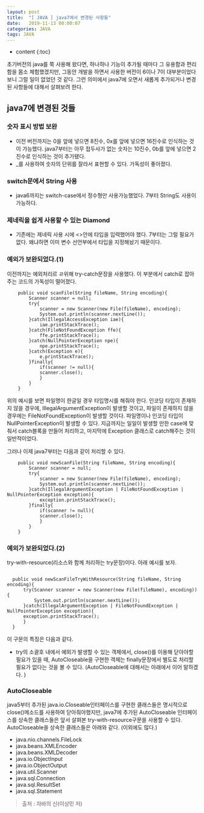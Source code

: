```yaml
---
layout: post
title:  "[ JAVA ] java7에서 변경된 사항들"
date:   2019-11-13 00:00:07
categories: JAVA
tags: JAVA  
---
```


* content
{:toc}

초기버전의 java를 쭉 사용해 왔다면, 하나하나 기능이 추가될 때마다 그 유용함과 편리함을 몸소 체험했겠지만,
그동안 개발을 하면서 사용한 버전이 6이나 7이 대부분이었다보니 그럴 일이 없었던 것 같다.
그런 의미에서 java7에 오면서 새롭게 추가되거나 변경된 사항들에 대해서 살펴보려 한다. 

## java7에 변경된 것들
###  숫자 표시 방법 보완
- 이전 버전까지는 0을 앞에 넣으면 8진수, 0x를 앞에 넣으면 16진수로 인식하는 것이 가능했다. java7부터는 아무 접두사가 없는 숫자는 10진수, 0b를 앞에 넣으면 2진수로 인식하는 것이 추가됐다.
- _를 사용하여 숫자의 단위를 잘라서 표현할 수 있다. 가독성이 좋아졌다. 
###  switch문에서 String 사용
- java6까지는 switch-case에서 정수형만 사용가능했었다. 7부터 String도 사용이 가능하다. 

### 제네릭을 쉽게 사용할 수 있는 Diamond
- 기존에는 제네릭 사용 시에 <>안에 타입을 입력했어야 했다. 7부터는 그럴 필요가 없다. 왜냐하면 이미 변수 선언부에서 타입을 지정해놨기 때문이다. 

### 예외가 보완되었다.(1)
이전까지는 예외처리르 ㄹ위해 try-catch문장을 사용했다. 이 부분에서 catch로 잡아주는 코드의 가독성이 떨어졌다. 
```
    public void scanFile(String fileName, String encoding){
    	Scanner scanner = null;
    	try{
    	    scanner = new Scanner(new File(fileName), encoding);
    	    System.out.println(scanner.nextLine());
    	}catch(IllegalAccessException iae){
    	    iae.printStackTrace();
    	}catch(FileNotFoundException ffe){
    	    ffe.printStackTrace();
    	}catch(NullPointerException npe){
    	    npe.printStackTrace();
    	}catch(Exception e){
    	    e.printStackTrace();
    	}finally{
    	    if(scanner != null){
    		scanner.close();
            }
    	}
    }
```
위의 예시를 보면 파일명이 한글일 경우 타입명시를 해줘야 한다. 인코딩 타입이 존재하지 않을 경우에, IllegalArgumentException이 발생할 것이고, 파일이 존재하지 않을 경우에는 FileNotFoundException이 발생할 것이다. 파일명이나 인코딩 타입이 NullPointerException이 발생할 수 있다. 
지금까지는 일일이 발생할 만한 case에 맞춰서 catch블록을 만들어 처리하고, 마지막에 Exception 클래스로 catch해주는 것이 일반적이었다. 

그러나 이제 java7부터는 다음과 같이 처리할 수 있다.
```
    public void newScanFile(String fileName, String encoding){
    	Scanner scanner = null;
    	try{
    	    scanner = new Scanner(new File(fileName), encoding);
    	    System.out.println(scanner.nextLine());
    	}catch(IllegalArgumentException | FileNotFoundException | NullPointerException exception){
    	    exception.printStackTrace();
    	}finally{
    	    if(scanner != null){
    		scanner.close();
            }
    	}	
    }
```    

### 예외가 보완되었다.(2)
try-with-resource(리소스와 함께 처리하는 try문장)이다.
아래 예시를 보자. 

```

  public void newScanFileTryWithResource(String fileName, String encoding){
      try(Scanner scanner = new Scanner(new File(fileName), encoding)){
          System.out.println(scanner.nextLine());
      }catch(IllegalArgumentException | FileNotFoundException | NullPointerException exception){
      exception.printStackTrace();
      }	
  }
```
이 구문의 특징은 다음과 같다.
- try의 소괄호 내에서 예외가 발생할 수 있는 객체에서, close()를 이용해 닫아야할 필요가 있을 때, AutoCloseable을 구현한 객체는 finally문장에서 별도로 처리할 필요가 없다는 것을 볼 수 있다. (AutoCloseable에 대해서는 아래에서 이어 말하겠다. )




### AutoCloseable
java5부터 추가된 java.io.Closeable인터페이스를 구현한 클래스들은 명시적으로 close()메소드를 사용하여 닫아줘야했지만, 
java7에 추가된 AutoCloseable 인터페이스를 상속한 클래스들은 앞서 살펴본 try-with-resource구문을 사용할 수 있다. 
AutoCloseable을 상속한 클래스들은 아래와 같다. (이외에도 많다.)
- java.nio.channels.FileLock
- java.beans.XMLEncoder
- java.beans.XMLDecoder
- java.io.ObjectInput
- java.io.ObjectOutput
- java.util.Scanner
- java.sql.Connection
- java.sql.ResultSet
- java.sql.Statement




> 출처 : 자바의 신(이상민 저)